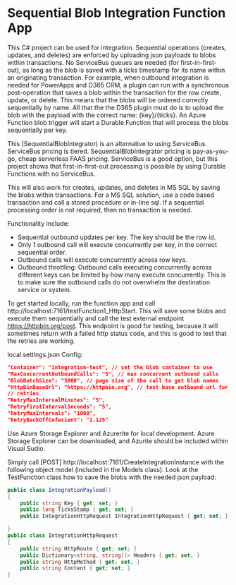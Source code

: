 # Sequential Blob Integration Function App

This C# project can be used for integration. Sequential operations (creates, updates, and deletes) are enforced by uploading json payloads to blobs within transactions. No ServiceBus queues are needed (for first-in-first-out), as long as the blob is saved with a ticks timestamp for its name within an originating transaction. For example, when outbound integration is needed for PowerApps and D365 CRM, a plugin can run with a synchronous post-operation that saves a blob within the transaction for the row create, update, or delete. This means that the blobs will be ordered correctly sequentially by name. All that the the D365 plugin must do is to upload the blob with the payload with the correct name: {key}/{ticks}. An Azure Function blob trigger will start a Durable Function that will process the blobs sequentially per key.

This (SequentialBlobIntegrator) is an alternative to using ServiceBus. ServiceBus pricing is tiered. SequentialBlobIntegrator pricing is pay-as-you-go, cheap serverless FAAS pricing. ServiceBus is a good option, but this project shows that first-in-first-out processing is possible by using Durable Functions with no ServiceBus. 

This will also work for creates, updates, and deletes in MS SQL by saving the blobs within transactions. For a MS SQL solution, use a code based transaction and call a stored procedure or in-line sql. If a sequential processing order is not required, then no transaction is needed.

Functionality include:

- Sequential outbound updates per key. The key should be the row id.
- Only 1 outbound call will execute concurrently per key, in the correct sequential order.
- Outbound calls will execute concurrently across row keys.
- Outbound throttling: Outbound calls executing concurrently across different keys can be limited by how many execute concurrently. This is to make sure the outbound calls do not overwhelm the destination service or system.

To get started locally, run the function app and call http://localhost:7161/testFunction1_HttpStart. This will save some blobs and execute them sequentially and call the test external endpoint https://httpbin.org/post. This endpoint is good for testing, because it will sometimes return with a failed http status code, and this is good to test that the retries are working.

local.settings.json Config:
```json
"Container": "integration-test", // set the blob container to use
"MaxConcurrentOutboundCalls": "5", // max concurrent outbound calls
"BlobBatchSize": "5000", // page size of the call to get blob names
"HttpBinBaseUrl": "https://httpbin.org", // test base outbound url for dev purposes
// retries
"RetryMaxIntervalMinutes": "5",
"RetryFirstIntervalSeconds": "5",
"RetryMaxIntervals": "1000",
"RetryBackOffCofecient": "1.125"
```

Use Azure Storage Explorer and Azurerite for local development. Azure Storage Explorer can be downloaded, and Azurite should be included within Visual Sudio.

Simply call [POST] http://localhost:7161/CreateIntegrationInstance with the following object model (included in the Models class). Look at the TestFunction class how to save the blobs with the needed json payload:

```csharp
public class IntegrationPayload()
{
    public string Key { get; set; }
    public long TicksStamp { get; set; }
    public IntegrationHttpRequest IntegrationHttpRequest { get; set; }

}
public class IntegrationHttpRequest
{
    public string HttpRoute { get; set; }
    public Dictionary<string, string[]> Headers { get; set; }
    public string HttpMethod { get; set; }
    public string Content { get; set; }
}
```
